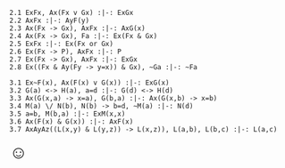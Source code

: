 

~~~{.ProofChecker .magnusQL options="fonts tabindent render" guides="fitch" points="10" late-credit="9"}
2.1 ExFx, Ax(Fx v Gx) :|-: ExGx 
2.2 AxFx :|-: AyF(y)
2.3 Ax(Fx -> Gx), AxFx :|-: AxG(x)
2.4 Ax(Fx -> Gx), Fa :|-: Ex(Fx & Gx)
2.5 ExFx :|-: Ex(Fx or Gx)
2.6 Ex(Fx -> P), AxFx :|-: P
2.7 Ex(Fx -> Gx), AxFx :|-: ExGx
2.8 Ex((Fx & Ay(Fy -> y=x)) & Gx), ~Ga :|-: ~Fa
~~~ 

~~~{.ProofChecker .magnusQL options="fonts tabindent render" guides="fitch" points="10" late-credit="9"}
3.1 Ex~F(x), Ax(F(x) v G(x)) :|-: ExG(x) 
3.2 G(a) <-> H(a), a=d :|-: G(d) <-> H(d)
3.3 Ax(G(x,a) -> x=a), G(b,a) :|-: Ax(G(x,b) -> x=b)
3.4 M(a) \/ N(b), N(b) -> b=d, ~M(a) :|-: N(d)
3.5 a=b, M(b,a) :|-: ExM(x,x)
3.6 Ax(F(x) & G(x)) :|-: AxF(x) 
3.7 AxAyAz((L(x,y) & L(y,z)) -> L(x,z)), L(a,b), L(b,c) :|-: L(a,c)
~~~

<font size="6.5">&#9786;</font>